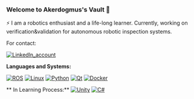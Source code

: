 ### Welcome to Akerdogmus's Vault 👋

⚡ I am a robotics enthusiast and a life-long learner. Currently, working on verification&validation for autonomous robotic inspection systems.

For contact:

[![Linkedln_account](https://img.shields.io/badge/linkedin-%230077B5.svg?&style=for-the-badge&logo=linkedin&logoColor=white)](https://www.linkedin.com/in/alim-kerem-erdogmus/)


**Languages and Systems:**

[![ROS](https://img.shields.io/badge/ros-%23434C5E?style=for-the-badge&logo=ros&%2B%2B&labelColor=darkblue&logoColor=white)](https://www.ros.org/)
[![Linux](https://img.shields.io/badge/linux-%23434C5E?style=for-the-badge&logo=linux&%2B%2B&labelColor=orange&logoColor=black)](https://www.linux.org/)
[![Python](https://img.shields.io/badge/python-%23434C5E?style=for-the-badge&logo=python&%2B%2B&labelColor=%233776AB&logoColor=white)](https://www.python.org)
[![Qt](https://img.shields.io/badge/Qt-%23434C5E?style=for-the-badge&logo=Qt&labelColor=%2341CD52&logoColor=white)](https://www.qt.io)
[![Docker](https://img.shields.io/badge/docker-%23434C5E?style=for-the-badge&logo=docker&%2B%2B&labelColor=%233776AB&logoColor=white)](https://hub.docker.com/u/akerdogmus)

** In Learning Process:**
[![Unity](https://img.shields.io/badge/unity-%23434C5E?style=for-the-badge&logo=unity&%2B%2B&labelColor=black&logoColor=white)](https://unity.com/)
[![C#](https://img.shields.io/badge/csharp-%23434C5E?style=for-the-badge&logo=csharp&labelColor=%233776AB&logoColor=white)]()
</code>
